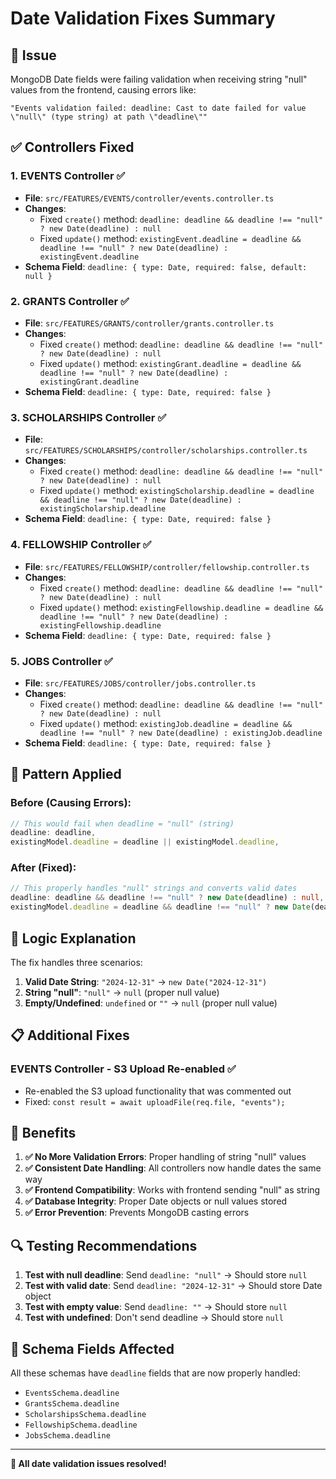 # Date Validation Fixes Summary

## 🎯 **Issue**
MongoDB Date fields were failing validation when receiving string "null" values from the frontend, causing errors like:
```
"Events validation failed: deadline: Cast to date failed for value \"null\" (type string) at path \"deadline\""
```

## ✅ **Controllers Fixed**

### 1. **EVENTS Controller** ✅
- **File**: `src/FEATURES/EVENTS/controller/events.controller.ts`
- **Changes**:
  - Fixed `create()` method: `deadline: deadline && deadline !== "null" ? new Date(deadline) : null`
  - Fixed `update()` method: `existingEvent.deadline = deadline && deadline !== "null" ? new Date(deadline) : existingEvent.deadline`
- **Schema Field**: `deadline: { type: Date, required: false, default: null }`

### 2. **GRANTS Controller** ✅
- **File**: `src/FEATURES/GRANTS/controller/grants.controller.ts`
- **Changes**:
  - Fixed `create()` method: `deadline: deadline && deadline !== "null" ? new Date(deadline) : null`
  - Fixed `update()` method: `existingGrant.deadline = deadline && deadline !== "null" ? new Date(deadline) : existingGrant.deadline`
- **Schema Field**: `deadline: { type: Date, required: false }`

### 3. **SCHOLARSHIPS Controller** ✅
- **File**: `src/FEATURES/SCHOLARSHIPS/controller/scholarships.controller.ts`
- **Changes**:
  - Fixed `create()` method: `deadline: deadline && deadline !== "null" ? new Date(deadline) : null`
  - Fixed `update()` method: `existingScholarship.deadline = deadline && deadline !== "null" ? new Date(deadline) : existingScholarship.deadline`
- **Schema Field**: `deadline: { type: Date, required: false }`

### 4. **FELLOWSHIP Controller** ✅
- **File**: `src/FEATURES/FELLOWSHIP/controller/fellowship.controller.ts`
- **Changes**:
  - Fixed `create()` method: `deadline: deadline && deadline !== "null" ? new Date(deadline) : null`
  - Fixed `update()` method: `existingFellowship.deadline = deadline && deadline !== "null" ? new Date(deadline) : existingFellowship.deadline`
- **Schema Field**: `deadline: { type: Date, required: false }`

### 5. **JOBS Controller** ✅
- **File**: `src/FEATURES/JOBS/controller/jobs.controller.ts`
- **Changes**:
  - Fixed `create()` method: `deadline: deadline && deadline !== "null" ? new Date(deadline) : null`
  - Fixed `update()` method: `existingJob.deadline = deadline && deadline !== "null" ? new Date(deadline) : existingJob.deadline`
- **Schema Field**: `deadline: { type: Date, required: false }`

## 🔧 **Pattern Applied**

### **Before (Causing Errors)**:
```typescript
// This would fail when deadline = "null" (string)
deadline: deadline,
existingModel.deadline = deadline || existingModel.deadline,
```

### **After (Fixed)**:
```typescript
// This properly handles "null" strings and converts valid dates
deadline: deadline && deadline !== "null" ? new Date(deadline) : null,
existingModel.deadline = deadline && deadline !== "null" ? new Date(deadline) : existingModel.deadline,
```

## 🎯 **Logic Explanation**

The fix handles three scenarios:

1. **Valid Date String**: `"2024-12-31"` → `new Date("2024-12-31")`
2. **String "null"**: `"null"` → `null` (proper null value)
3. **Empty/Undefined**: `undefined` or `""` → `null` (proper null value)

## 📋 **Additional Fixes**

### **EVENTS Controller - S3 Upload Re-enabled** ✅
- Re-enabled the S3 upload functionality that was commented out
- Fixed: `const result = await uploadFile(req.file, "events");`

## 🚀 **Benefits**

1. **✅ No More Validation Errors**: Proper handling of string "null" values
2. **✅ Consistent Date Handling**: All controllers now handle dates the same way
3. **✅ Frontend Compatibility**: Works with frontend sending "null" as string
4. **✅ Database Integrity**: Proper Date objects or null values stored
5. **✅ Error Prevention**: Prevents MongoDB casting errors

## 🔍 **Testing Recommendations**

1. **Test with null deadline**: Send `deadline: "null"` → Should store `null`
2. **Test with valid date**: Send `deadline: "2024-12-31"` → Should store Date object
3. **Test with empty value**: Send `deadline: ""` → Should store `null`
4. **Test with undefined**: Don't send deadline → Should store `null`

## 📝 **Schema Fields Affected**

All these schemas have `deadline` fields that are now properly handled:
- `EventsSchema.deadline`
- `GrantsSchema.deadline`
- `ScholarshipsSchema.deadline`
- `FellowshipSchema.deadline`
- `JobsSchema.deadline`

---

**🎉 All date validation issues resolved!**

